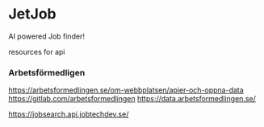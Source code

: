 # JetJob

AI powered Job finder!


resources for api 

### Arbetsförmedligen

https://arbetsformedlingen.se/om-webbplatsen/apier-och-oppna-data
https://gitlab.com/arbetsformedlingen
https://data.arbetsformedlingen.se/

https://jobsearch.api.jobtechdev.se/